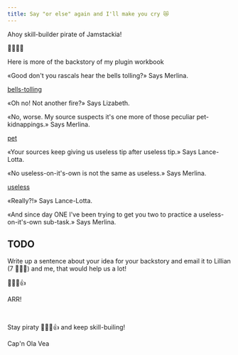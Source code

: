 ```yaml
---
title: Say "or else" again and I'll make you cry 😿
---
```


Ahoy skill-builder pirate of Jamstackia!

👋😸🏴‍☠️

Here is more of the backstory of my plugin workbook

«Good don't you rascals hear the bells tolling?» Says Merlina.

[bells-tolling](./bells-tolling-1.png)


«Oh no! Not another fire?» Says Lizabeth.

«No, worse. My source suspects it's one more of those peculiar pet-kidnappings.» Says Merlina.

[pet](./pet.png)

«Your sources keep giving us useless tip after useless tip.» Says Lance-Lotta.

«No useless-on-it's-own is not the same as useless.» Says Merlina.

[useless](./useless.png)

«Really?!» Says Lance-Lotta.

«And since day ONE I've been trying to get you two to practice a useless-on-it's-own sub-task.» Says Merlina.

## TODO

Write up a sentence about your idea for your backstory and email it to Lillian (7 🏴‍☠️👸) and me, that would help us a lot!

 🏴‍☠️😺👍

ARR!

&nbsp;

Stay piraty 🏴‍☠️😺👍 and keep skill-builing!

Cap'n Ola Vea

